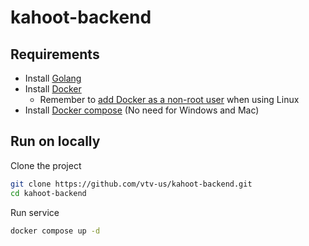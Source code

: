 # kahoot-backend

## Requirements

- Install [Golang](https://go.dev/doc/install)
- Install [Docker](https://docs.docker.com/engine/install/)
  - Remember to [add Docker as a non-root user](https://docs.docker.com/engine/install/linux-postinstall/#manage-docker-as-a-non-root-user) when using Linux
- Install [Docker compose](https://docs.docker.com/compose/install/linux/) (No need for Windows and Mac)

## Run on locally

Clone the project

```bash
git clone https://github.com/vtv-us/kahoot-backend.git
cd kahoot-backend
```

Run service

```bash
docker compose up -d
```

